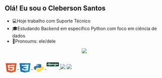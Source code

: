 ## Olá! Eu sou o Cleberson Santos

- 💻Hoje trabalho com Suporte Técnico
- 🎓Estudando Backend em específico Python com foco em ciência de dados
- 👦Pronoums: ele/dele


<div align="center">
  <a href="https://github.com/SantoEmidio">
  <img height="180em" src="https://github-readme-stats.vercel.app/api?username=SantoEmidio&show_icons=true&theme=dark&include_all_commits=true&count_private=true"/>
</div>

<div style="display: inline_block"><br>
  <img align="center" alt="EMidio-HTML" height="30" width="40" src="https://raw.githubusercontent.com/devicons/devicon/master/icons/html5/html5-original.svg">
  <img align="center" alt="EMidio-CSS" height="30" width="40" src="https://raw.githubusercontent.com/devicons/devicon/master/icons/css3/css3-original.svg">
  <img align="center" alt="EMidio-Python" height="30" width="40" src="https://raw.githubusercontent.com/devicons/devicon/master/icons/python/python-original.svg">
  <img aling="center" alt="Emidio-Django" height="30" width="40" src="https://raw.githubusercontent.com/devicons/devicon/master/icons/django/django-original.svg""
  ##
  
<div>  
<a href="https://instagram.com/emidiosant" target="_blank"><img src="https://img.shields.io/badge/-Instagram-%23E4405F?style=for-the-badge&logo=instagram&logoColor=white" target="_blank"></a>  
<a href="https://www.linkedin.com/in/cleberson-santos-45875016a" target="_blank"><img src="https://img.shields.io/badge/-LinkedIn-%230077B5?style=for-the-badge&logo=linkedin&logoColor=white" target="_blank"></a> 
<div>
